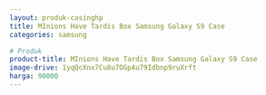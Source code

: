 ```yaml
---
layout: produk-casinghp
title: MInions Have Tardis Box Samsung Galaxy S9 Case
categories: samsung

# Produk
product-title: MInions Have Tardis Box Samsung Galaxy S9 Case
image-drive: 1yqQcXnx7Cu8u7OGpAu79Idbnp9ruXrft
harga: 90000
---
```

